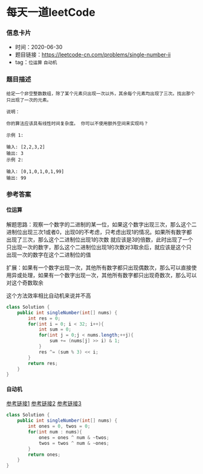 # 每天一道leetCode

### 信息卡片

- 时间：2020-06-30
- 题目链接：https://leetcode-cn.com/problems/single-number-ii
- tag：`位运算` `自动机`

### 题目描述

```
给定一个非空整数数组，除了某个元素只出现一次以外，其余每个元素均出现了三次。找出那个只出现了一次的元素。

说明：

你的算法应该具有线性时间复杂度。 你可以不使用额外空间来实现吗？

示例 1:

输入: [2,2,3,2]
输出: 3
示例 2:

输入: [0,1,0,1,0,1,99]
输出: 99

```

### 参考答案

#### 位运算

解题思路：观察一个数字的二进制的某一位，如果这个数字出现三次，那么这个二进制位出现三次1或者0，出现0的不考虑，只考虑出现1的情况。如果所有数字都出现了三次，那么这个二进制位出现1的次数
就应该是3的倍数，此时出现了一个只出现一次的数字，那么这个二进制位出现1的次数对3取余后，就应该是这个只出现一次的数字在这个二进制位的值

扩展：如果有一个数字出现一次，其他所有数字都只出现偶数次，那么可以直接使用异或处理，如果有一个数字出现一次，其他所有数字都只出现奇数次，那么可以对这个奇数取余

这个方法效率相比自动机来说并不高

```java
class Solution {
    public int singleNumber(int[] nums) {
        int res = 0;
        for(int i = 0; i < 32; i++){
            int sum = 0;
            for(int j = 0;j < nums.length;++j){
                sum += (nums[j] >> i) & 1;
            }
            res ^= (sum % 3) << i;
        }
        return res;
    }
}
```

#### 自动机

[参考链接1](https://leetcode-cn.com/problems/single-number-ii/solution/single-number-ii-mo-ni-san-jin-zhi-fa-by-jin407891/)
[参考链接2](https://leetcode-cn.com/problems/single-number-ii/solution/li-yong-qia-nuo-tu-sheng-cheng-zhuang-tai-zhuan-yi/)
[参考链接3](https://leetcode-cn.com/problems/single-number-ii/solution/luo-ji-dian-lu-jiao-du-xiang-xi-fen-xi-gai-ti-si-l/)

```java
class Solution {
    public int singleNumber(int[] nums) {
        int ones = 0, twos = 0;
        for(int num : nums){
            ones = ones ^ num & ~twos;
            twos = twos ^ num & ~ones;
        }
        return ones;
    }
}
```
